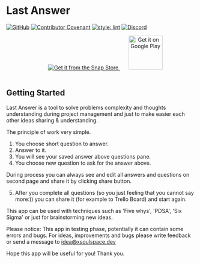 # Last Answer

[![GitHub](https://img.shields.io/github/license/xsoulspace/last_answer)](LICENSE)
[![Contributor Covenant](https://img.shields.io/badge/Contributor%20Covenant-v2.0%20adopted-ff69b4.svg)](CODE_OF_CONDUCT.md)
[![style: lint](https://img.shields.io/badge/style-lint-4BC0F5.svg)](https://pub.dev/packages/lint)
[![Discord](https://img.shields.io/discord/696688204476055592)](https://discord.gg/y54DpJwmAn)

<p align="center">
  <a href="https://snapcraft.io/last-answer">
    <img style="margin-bottom: 17px; margin-left: 23px;" alt="Get it from the Snap Store" src="https://snapcraft.io/static/images/badges/en/snap-store-black.svg" />
  </a>
  <a style="margin-bottom: 17px; margin-left: 23px;" href='https://play.google.com/store/apps/details?id=dev.xsoulspace.lastanswer&pcampaignid=pcampaignidMKT-Other-global-all-co-prtnr-py-PartBadge-Mar2515-1'>
    <img height="90px"; alt='Get it on Google Play' src='https://play.google.com/intl/en_us/badges/static/images/badges/en_badge_web_generic.png'/>
  </a>
</p>

## Getting Started

Last Answer is a tool to solve problems complexity and thoughts understanding during project management and just to make easier each other ideas sharing & understanding.

The principle of work very simple.

1. You choose short question to answer.
2. Answer to it.
3. You will see your saved answer above questions pane.
4. You choose new question to ask for the answer above.

During process you can always see and edit all answers and questions on second page and share it by clicking share button.

5. After you complete all questions (so you just feeling that you cannot say more:)) you can share it (for example to Trello Board) and start again.

This app can be used with techniques such as 'Five whys', 'PDSA', 'Six Sigma' or just for brainstorming new ideas.

Please notice:
This app in testing phase, potentially it can contain some errors and bugs.
For ideas, improvements and bugs please write feedback or send a message to idea@xsoulspace.dev

Hope this app will be useful for you!
Thank you.

